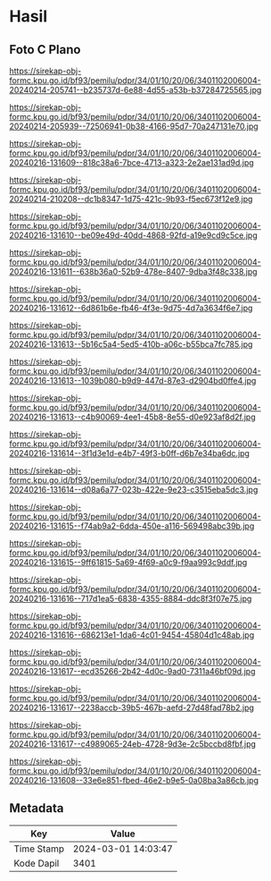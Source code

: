 # Hasil

## Foto C Plano

https://sirekap-obj-formc.kpu.go.id/bf93/pemilu/pdpr/34/01/10/20/06/3401102006004-20240214-205741--b235737d-6e88-4d55-a53b-b37284725565.jpg

https://sirekap-obj-formc.kpu.go.id/bf93/pemilu/pdpr/34/01/10/20/06/3401102006004-20240214-205939--72506941-0b38-4166-95d7-70a247131e70.jpg

https://sirekap-obj-formc.kpu.go.id/bf93/pemilu/pdpr/34/01/10/20/06/3401102006004-20240216-131609--818c38a6-7bce-4713-a323-2e2ae131ad9d.jpg

https://sirekap-obj-formc.kpu.go.id/bf93/pemilu/pdpr/34/01/10/20/06/3401102006004-20240214-210208--dc1b8347-1d75-421c-9b93-f5ec673f12e9.jpg

https://sirekap-obj-formc.kpu.go.id/bf93/pemilu/pdpr/34/01/10/20/06/3401102006004-20240216-131610--be09e49d-40dd-4868-92fd-a19e9cd9c5ce.jpg

https://sirekap-obj-formc.kpu.go.id/bf93/pemilu/pdpr/34/01/10/20/06/3401102006004-20240216-131611--638b36a0-52b9-478e-8407-9dba3f48c338.jpg

https://sirekap-obj-formc.kpu.go.id/bf93/pemilu/pdpr/34/01/10/20/06/3401102006004-20240216-131612--6d861b6e-fb46-4f3e-9d75-4d7a3634f6e7.jpg

https://sirekap-obj-formc.kpu.go.id/bf93/pemilu/pdpr/34/01/10/20/06/3401102006004-20240216-131613--5b16c5a4-5ed5-410b-a06c-b55bca7fc785.jpg

https://sirekap-obj-formc.kpu.go.id/bf93/pemilu/pdpr/34/01/10/20/06/3401102006004-20240216-131613--1039b080-b9d9-447d-87e3-d2904bd0ffe4.jpg

https://sirekap-obj-formc.kpu.go.id/bf93/pemilu/pdpr/34/01/10/20/06/3401102006004-20240216-131613--c4b90069-4ee1-45b8-8e55-d0e923af8d2f.jpg

https://sirekap-obj-formc.kpu.go.id/bf93/pemilu/pdpr/34/01/10/20/06/3401102006004-20240216-131614--3f1d3e1d-e4b7-49f3-b0ff-d6b7e34ba6dc.jpg

https://sirekap-obj-formc.kpu.go.id/bf93/pemilu/pdpr/34/01/10/20/06/3401102006004-20240216-131614--d08a6a77-023b-422e-9e23-c3515eba5dc3.jpg

https://sirekap-obj-formc.kpu.go.id/bf93/pemilu/pdpr/34/01/10/20/06/3401102006004-20240216-131615--f74ab9a2-6dda-450e-a116-569498abc39b.jpg

https://sirekap-obj-formc.kpu.go.id/bf93/pemilu/pdpr/34/01/10/20/06/3401102006004-20240216-131615--9ff61815-5a69-4f69-a0c9-f9aa993c9ddf.jpg

https://sirekap-obj-formc.kpu.go.id/bf93/pemilu/pdpr/34/01/10/20/06/3401102006004-20240216-131616--717d1ea5-6838-4355-8884-ddc8f3f07e75.jpg

https://sirekap-obj-formc.kpu.go.id/bf93/pemilu/pdpr/34/01/10/20/06/3401102006004-20240216-131616--686213e1-1da6-4c01-9454-45804d1c48ab.jpg

https://sirekap-obj-formc.kpu.go.id/bf93/pemilu/pdpr/34/01/10/20/06/3401102006004-20240216-131617--ecd35266-2b42-4d0c-9ad0-7311a46bf09d.jpg

https://sirekap-obj-formc.kpu.go.id/bf93/pemilu/pdpr/34/01/10/20/06/3401102006004-20240216-131617--2238accb-39b5-467b-aefd-27d48fad78b2.jpg

https://sirekap-obj-formc.kpu.go.id/bf93/pemilu/pdpr/34/01/10/20/06/3401102006004-20240216-131617--c4989065-24eb-4728-9d3e-2c5bccbd8fbf.jpg

https://sirekap-obj-formc.kpu.go.id/bf93/pemilu/pdpr/34/01/10/20/06/3401102006004-20240216-131608--33e6e851-fbed-46e2-b9e5-0a08ba3a86cb.jpg


## Metadata

| Key        | Value               |
| ---------- | ------------------- |
| Time Stamp | 2024-03-01 14:03:47 |
| Kode Dapil | 3401                |



